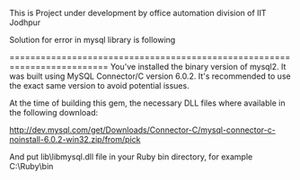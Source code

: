 This is Project under development by office automation division of IIT Jodhpur


Solution for error in mysql library is following

=========================================================================
You've installed the binary version of mysql2. It was built using MySQL 
Connector/C version 6.0.2. It's recommended to use the exact same version
to avoid potential issues.

At the time of building this gem, the necessary DLL files where available
in the following download:

http://dev.mysql.com/get/Downloads/Connector-C/mysql-connector-c-noinstall-6.0.2-win32.zip/from/pick

And put lib\libmysql.dll file in your Ruby bin directory, for example
C:\Ruby\bin